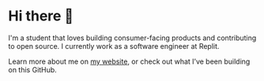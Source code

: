 # Hi there 👋
I'm a student that loves building consumer-facing products and contributing to open source. I currently work as a software engineer at Replit.

Learn more about me on [my website](https://armaan.cc), or check out what I’ve been building on this GitHub.


<!-- How to generate Badges
Use this Python function:
```py
def create_badge(text, color, logo, logo_color="white"):
    return f"https://img.shields.io/badge/{text}-{color}?logo={logo}&logoColor={logo_color}&style=for-the-badge"
```
Get icons from https://simpleicons.org/
-->

